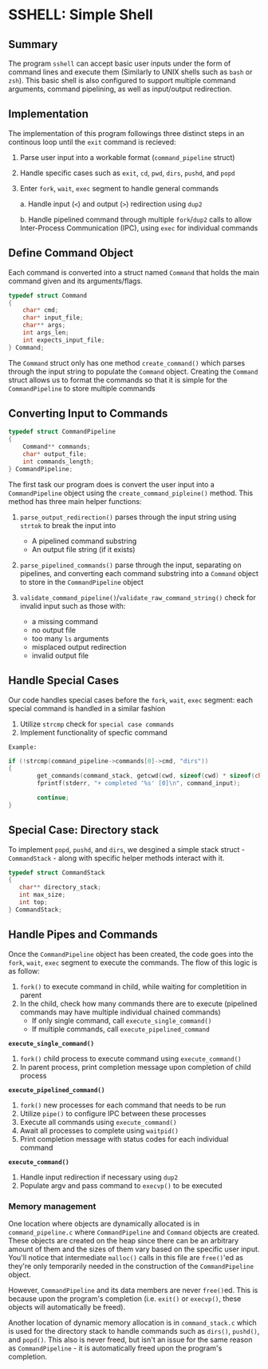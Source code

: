 # SSHELL: Simple Shell

## Summary

The program `sshell` can accept basic user inputs under the form of command lines and execute them (Similarly to UNIX shells such as `bash` or `zsh`). This basic shell is also configured to support multiple command arguments, command pipelining, as well as input/output redirection.

## Implementation

The implementation of this program followings three distinct steps in an continous loop until the `exit` command is recieved:

1. Parse user input into a workable format (`command_pipeline` struct)
2. Handle specific cases such as `exit`, `cd`, `pwd`, `dirs`, `pushd`, and `popd`
3. Enter `fork`, `wait`, `exec` segment to handle general commands

    a. Handle input (`<`) and output (`>`) redirection using `dup2`

    b. Handle pipelined command through multiple `fork`/`dup2` calls to allow Inter-Process Communication (IPC), using `exec` for individual commands

## Define Command Object

Each command is converted into a struct named `Command` that holds the main command given and its arguments/flags.

```c
typedef struct Command
{
    char* cmd;
    char* input_file;
    char** args;
    int args_len;
    int expects_input_file;
} Command;
```

The `Command` struct only has one method `create_command()` which parses through the input string to populate the `Command` object. Creating the `Command` struct allows us to format the commands so that it is simple for the `CommandPipeline` to store multiple commands

## Converting Input to Commands

```c
typedef struct CommandPipeline
{
    Command** commands;
    char* output_file;
    int commands_length;
} CommandPipeline;
```

The first task our program does is convert the user input into a `CommandPipeline` object using the `create_command_pipleine()` method. This method has three main helper functions:

1. `parse_output_redirection()` parses through the input string using `strtok` to break the input into
    - A pipelined command substring
    - An output file string (if it exists)

2. `parse_pipelined_commands()` parse through the input, separating on pipelines, and converting each command substring into a `Command` object to store in the `CommandPipeline` object

3. `validate_command_pipeline()`/`validate_raw_command_string()` check for invalid input such as those with:
    - a missing command
    - no output file
    - too many `ls` arguments
    - misplaced output redirection
    - invalid output file


## Handle Special Cases

Our code handles special cases before the `fork`, `wait`, `exec` segment: each special command is handled in a similar fashion

1. Utilize `strcmp` check for `special case commands`
2. Implement functionality of specfic command

`Example:`
```c
if (!strcmp(command_pipeline->commands[0]->cmd, "dirs"))
{
        get_commands(command_stack, getcwd(cwd, sizeof(cwd) * sizeof(char)));
        fprintf(stderr, "+ completed '%s' [0]\n", command_input);

        continue;
}
```

## Special Case: Directory stack

To implement `popd`, `pushd`, and `dirs`, we desgined a simple stack struct - `CommandStack` - along with specific helper methods interact with it.

```c
typedef struct CommandStack
{
   char** directory_stack;
   int max_size;
   int top;
} CommandStack;
```

## Handle Pipes and Commands

Once the `CommandPipeline` object has been created, the code goes into the `fork`, `wait`, `exec` segment to execute the commands. The flow of this logic is as follow:
1. `fork()` to execute command in child, while waiting for completition in parent
2. In the child, check how many commands there are to execute (pipelined commands may have multiple individual chained commands)
    - If only single command, call `execute_single_command()`
    - If multiple commands, call `execute_pipelined_command`

**`execute_single_command()`**
1. `fork()` child process to execute command using `execute_command()`
2. In parent process, print completion message upon completion of child process

**`execute_pipelined_command()`**
1. `fork()` new processes for each command that needs to be run
2. Utilize `pipe()` to configure IPC between these processes
3. Execute all commands using `execute_command()`
3. Await all processes to complete using `waitpid()`
4. Print completion message with status codes for each individual command

**`execute_command()`**
1. Handle input redirection if necessary using `dup2`
2. Populate argv and pass command to `execvp()` to be executed
### Memory management

One location where objects are dynamically allocated is in `command_pipeline.c` where `CommandPipeline` and `Command` objects are created. These objects are created on the heap since there can be an arbitrary amount of them and the sizes of them vary based on the specific user input. You'll notice that intermediate `malloc()` calls in this file are `free()`'ed as they're only temporarily needed in the construction of the `CommandPipeline` object.

However, `CommandPipeline` and its data members are never `free()`ed. This is because upon the program's completion (i.e. `exit()` or `execvp()`, these objects will automatically be freed).

Another location of dynamic memory allocation is in `command_stack.c` which is used for the directory stack to handle commands such as `dirs()`, `pushd()`, and `popd()`. This also is never freed, but isn't an issue for the same reason as `CommandPipeline` - it is automatically freed upon the program's completion.